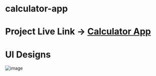 # calculator-app

# Project Live Link -> [Calculator App](https://shivam-dhyani-calculator-app.netlify.app/)

# UI Designs

![image](https://user-images.githubusercontent.com/69079491/221470766-8c5c2371-d5ae-41e2-ad91-f9949185ba3f.png)

